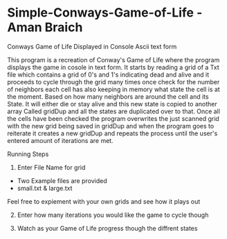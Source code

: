 # Simple-Conways-Game-of-Life - Aman Braich 
Conways Game of Life Displayed in Console Ascii text form

This program is a recreation of Conway's Game of Life where the program displays the game in cosole in text form. 
It starts by reading a grid of a Txt file which contains a grid of 0's and 1's indicating dead and alive and it proceeds 
to cycle through the grid many times once check for the number of neighbors each cell has also keeping in memory what state the cell is at the moment. 
Based on how many neighbors are around the cell and its State. It will either die or stay alive and this new state is copied to another array Called gridDup 
and all the states are duplicated over to that. Once all the cells have been checked the program overwrites the just scanned grid with the new grid 
being saved in gridDup and when the program goes to reiterate it creates a new gridDup and repeats the process until the user's 
entered amount of iterations are met.

Running Steps

1. Enter File Name for grid 
 - Two Example files are provided 
 - small.txt & large.txt 
 
 Feel free to expiement with your own grids and see how it plays out 
 
 2. Enter how many iterations you would like the game to cycle though 
 
 3. Watch as your Game of Life progress though the diffrent states 
